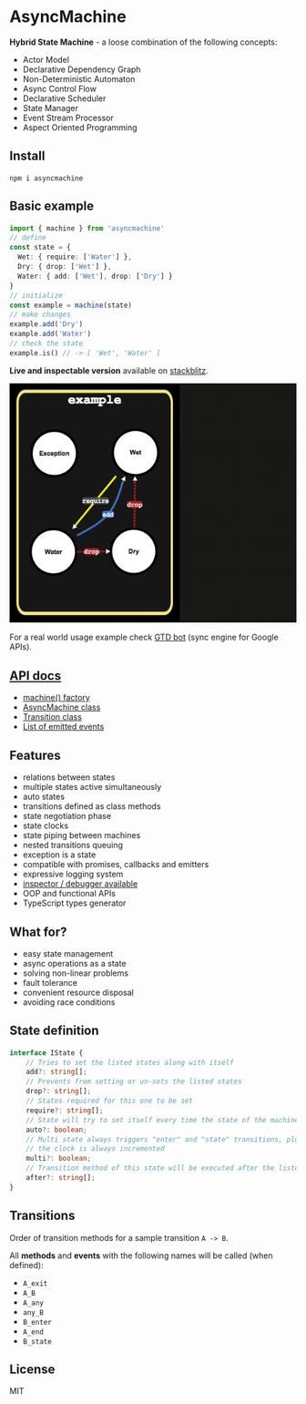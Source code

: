 # AsyncMachine
 
**Hybrid State Machine** - a loose combination of the following concepts:
- Actor Model
- Declarative Dependency Graph
- Non-Deterministic Automaton
- Async Control Flow
- Declarative Scheduler
- State Manager
- Event Stream Processor
- Aspect Oriented Programming

## Install

```
npm i asyncmachine
```

## Basic example

```typescript
import { machine } from 'asyncmachine'
// define
const state = {
  Wet: { require: ['Water'] },
  Dry: { drop: ['Wet'] },
  Water: { add: ['Wet'], drop: ['Dry'] }
}
// initialize
const example = machine(state)
// make changes
example.add('Dry')
example.add('Water')
// check the state
example.is() // -> [ 'Wet', 'Water' ]
```

**Live and inspectable version** available on [stackblitz](https://stackblitz.com/edit/asyncmachine-example?file=index.ts).

[![example](https://raw.githubusercontent.com/TobiaszCudnik/asyncmachine/gh-pages/images/example.gif)](https://stackblitz.com/edit/asyncmachine-example?file=index.ts)

For a real world usage example check [GTD bot](https://github.com/TobiaszCudnik/gtd-bot/tree/master/src) (sync engine for Google APIs).

## [API docs](https://tobiaszcudnik.github.io/asyncmachine/)

- [machine() factory](https://tobiaszcudnik.github.io/asyncmachine/index.html#machine)
- [AsyncMachine class](https://tobiaszcudnik.github.io/asyncmachine/classes/asyncmachine.html)
- [Transition class](https://tobiaszcudnik.github.io/asyncmachine/classes/transition.html)
- [List of emitted events](https://tobiaszcudnik.github.io/asyncmachine/interfaces/iemit.html)

## Features
 
- relations between states
- multiple states active simultaneously
- auto states
- transitions defined as class methods
- state negotiation phase
- state clocks
- state piping between machines
- nested transitions queuing
- exception is a state
- compatible with promises, callbacks and emitters
- expressive logging system
- [inspector / debugger available](https://github.com/TobiaszCudnik/asyncmachine-inspector)
- OOP and functional APIs
- TypeScript types generator
 
## What for?

- easy state management
- async operations as a state
- solving non-linear problems
- fault tolerance
- convenient resource disposal
- avoiding race conditions

## State definition

```typescript
interface IState {
    // Tries to set the listed states along with itself
    add?: string[];
    // Prevents from setting or un-sets the listed states
    drop?: string[];
    // States required for this one to be set
    require?: string[];
    // State will try to set itself every time the state of the machine changes
    auto?: boolean;
    // Multi state always triggers "enter" and "state" transitions, plus
    // the clock is always incremented
    multi?: boolean;
    // Transition method of this state will be executed after the listed states
    after?: string[];
}
```

## Transitions
 
Order of transition methods for a sample transition `A -> B`.

All **methods** and **events** with the following names will be called (when defined):

- `A_exit`
- `A_B`
- `A_any`
- `any_B`
- `B_enter`
- `A_end`
- `B_state`

## License

MIT

